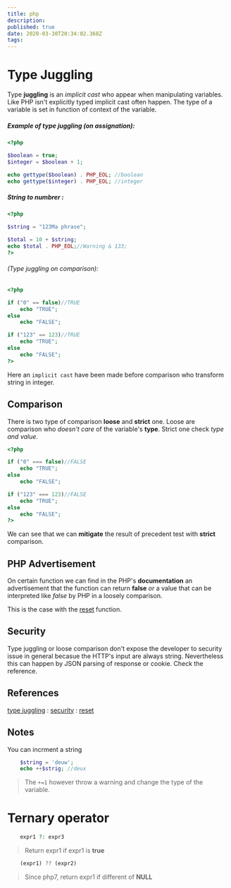 ```yaml
---
title: php
description: 
published: true
date: 2020-03-30T20:34:02.368Z
tags: 
---
```


# Type Juggling

Type **juggling** is an *implicit cast* who appear when manipulating variables. Like PHP isn't explicitly typed implicit cast often happen. The type of a variable is set in function of context of the variable.

##### Example of type juggling (on assignation):

```php
<?php

$boolean = true;
$integer = $boolean + 1;

echo gettype($boolean) . PHP_EOL; //boolean
echo gettype($integer) . PHP_EOL; //integer
```

##### String to numbrer :
```php
<?php

$string = "123Ma phrase";

$total = 10 + $string;
echo $total . PHP_EOL;//Warning & 133;
?>
```

###### (Type juggling on comparison):

```php
<?php

if ("0" == false)//TRUE
    echo "TRUE";
else
    echo "FALSE";

if ("123" == 123)//TRUE
    echo "TRUE";
else
    echo "FALSE";
?>
```

Here an `implicit cast` have been made before comparison who transform string in integer.

## Comparison

There is two type of comparison **loose** and **strict** one. Loose are comparison who *doesn't care* of the variable's **type**. Strict one check *type and value*.

```php
<?php

if ("0" === false)//FALSE
    echo "TRUE";
else
    echo "FALSE";

if ("123" === 123)//FALSE
    echo "TRUE";
else
    echo "FALSE";
?>
```

We can see that we can **mitigate** the result of precedent test with **strict** comparison.

## PHP Advertisement

On certain function we can find in the PHP's **documentation** an advertisement that the function can return **false** *or* a value that can be interpreted like *false* by PHP in a loosely comparison.

This is the case with the [reset](https://www.php.net/manual/fr/function.reset.php) function.

## Security

Type juggling or loose comparison don't expose the developer to security issue in general becasue the HTTP's input are always string. Nevertheless this can happen by JSON parsing of response or cookie. Check the reference.

## References
[type juggling](https://www.php.net/manual/fr/language.types.type-juggling.php) : [security](https://www.php.net/manual/fr/language.types.type-juggling.php) : [reset](https://www.php.net/manual/fr/function.reset.php)

## Notes
You can incrment a string

```php
	$string = 'deuw';
	echo ++$strig; //deux
```

> The `+=1` however throw a warning and change the type of the variable.

# Ternary operator

```php
	expr1 ?: expr3
```

> Return expr1 if expr1 is **true**

```php
	(expr1) ?? (expr2) 
```

> Since php7, return expr1 if different of **NULL**